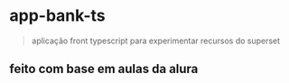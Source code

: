 # app-bank-ts

> aplicação front typescript para experimentar recursos do superset

## feito com base em aulas da alura
